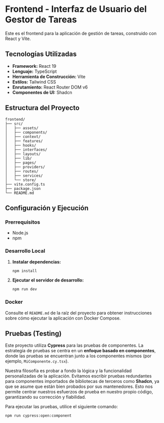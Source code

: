 # Frontend - Interfaz de Usuario del Gestor de Tareas

Este es el frontend para la aplicación de gestión de tareas, construido con React y Vite.

## Tecnologías Utilizadas

*   **Framework:** React 19
*   **Lenguaje:** TypeScript
*   **Herramienta de Construcción:** Vite
*   **Estilos:** Tailwind CSS
*   **Enrutamiento:** React Router DOM v6
*   **Componentes de UI:** Shadcn

## Estructura del Proyecto

```
frontend/
├── src/
│   ├── assets/
│   ├── components/
│   ├── context/
│   ├── features/
│   ├── hooks/
│   ├── interfaces/
│   ├── layouts/
│   ├── lib/
│   ├── pages/
│   ├── providers/
│   ├── routes/
│   ├── services/
│   └── store/
├── vite.config.ts
├── package.json
└── README.md
```

## Configuración y Ejecución

### Prerrequisitos

*   Node.js
*   npm

### Desarrollo Local

1.  **Instalar dependencias:**

    ```bash
    npm install
    ```

2.  **Ejecutar el servidor de desarrollo:**

    ```bash
    npm run dev
    ```

### Docker

Consulte el `README.md` de la raíz del proyecto para obtener instrucciones sobre cómo ejecutar la aplicación con Docker Compose.

## Pruebas (Testing)

Este proyecto utiliza **Cypress** para las pruebas de componentes. La estrategia de pruebas se centra en un **enfoque basado en componentes**, donde las pruebas se encuentran junto a los componentes mismos (por ejemplo, `MiComponente.cy.tsx`).

Nuestra filosofía es probar a fondo la lógica y la funcionalidad personalizadas de la aplicación. Evitamos escribir pruebas redundantes para componentes importados de bibliotecas de terceros como **Shadcn**, ya que se asume que están bien probados por sus mantenedores. Esto nos permite centrar nuestros esfuerzos de prueba en nuestro propio código, garantizando su corrección y fiabilidad.

Para ejecutar las pruebas, utilice el siguiente comando:

```bash
npm run cypress:open:component
```